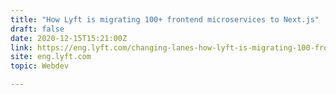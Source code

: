 ```yaml
---
title: "How Lyft is migrating 100+ frontend microservices to Next.js"
draft: false
date: 2020-12-15T15:21:00Z
link: https://eng.lyft.com/changing-lanes-how-lyft-is-migrating-100-frontend-microservices-to-next-js-42199aaebd5f?utm_medium=RSS&utm_source=hune
site: eng.lyft.com
topic: Webdev  

---
```

